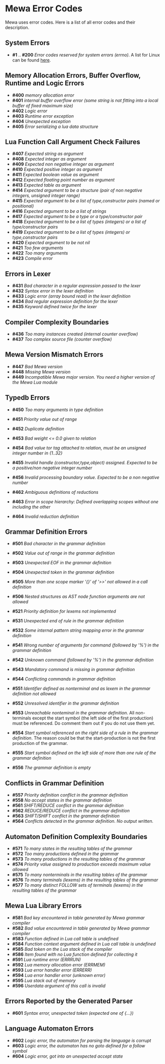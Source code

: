 # Mewa Error Codes
Mewa uses error codes. Here is a list of all error codes and their description.

## System Errors
+ **#1** .. **#200** _Error codes reserved for system errors (errno)_.
A list for Linux can be found [here](https://nuetzlich.net/errno.html).

## Memory Allocation Errors, Buffer Overflow, Runtime and Logic Errors
+ **#400**   _memory allocation error_
+ **#401**   _internal buffer overflow error (some string is not fitting into a local buffer of fixed maximum size)_
+ **#402**   _Logic error_
+ **#403**   _Runtime error exception_
+ **#404**   _Unexpected exception_
+ **#405**   _Error serializing a lua data structure_

## Lua Function Call Argument Check Failures
+ **#407**   _Expected string as argument_
+ **#408**   _Expected integer as argument_
+ **#409**   _Expected non negative integer as argument_
+ **#410**   _Expected positive integer as argument_
+ **#411**   _Expected boolean value as argument_
+ **#412**   _Expected floating point number as argument_
+ **#413**   _Expected table as argument_
+ **#414**   _Expected argument to be a structure (pair of non negative integers, unsigned integer range)_
+ **#415**   _Expected argument to be a list of type,constructor pairs (named or positional)_
+ **#416**   _Expected argument to be a list of strings_
+ **#417**   _Expected argument to be a type or a type/constructor pair_
+ **#418**   _Expected argument to be a list of types (integers) or a list of type/constructor pairs_
+ **#419**   _Expected argument to be a list of types (integers) or type,constructor pairs_
+ **#420**   _Expected argument to be not nil_
+ **#421**   _Too few arguments_
+ **#422**   _Too many arguments_
+ **#423**	_Compile error_

## Errors in Lexer
+ **#431**   _Bad character in a regular expression passed to the lexer_
+ **#432**   _Syntax error in the lexer definition_
+ **#433**   _Logic error (array bound read) in the lexer definition_
+ **#434**   _Bad regular expression definition for the lexer_
+ **#435**   _Keyword defined twice for the lexer_

## Compiler Complexity Boundaries
+ **#436**   _Too many instances created (internal counter overflow)_
+ **#437**   _Too complex source file (counter overflow)_

## Mewa Version Mismatch Errors
+ **#447**   _Bad Mewa version_
+ **#448**   _Missing Mewa version_
+ **#449**   _Incompatible Mewa major version. You need a higher version of the Mewa Lua module_

## Typedb Errors
+ **#450**   _Too many arguments in type definition_
+ **#451**   _Priority value out of range_
+ **#452**   _Duplicate definition_
+ **#453**   _Bad weight <= 0.0 given to relation_
+ **#454**   _Bad value tor tag attached to relation, must be an unsigned integer number in {1..32}_
+ **#455**   _Invalid handle (constructor,type,object) assigned. Expected to be a positive/non negative integer number_
+ **#456**   _Invalid processing boundary value. Expected to be a non negative number_

+ **#462**   _Ambiguous definitions of reductions_
+ **#463**   _Error in scope hierarchy: Defined overlapping scopes without one including the other_
+ **#464**   _Invalid reduction definition_

## Grammar Definition Errors
+ **#501**   _Bad character in the grammar definition_
+ **#502**   _Value out of range in the grammar definition_
+ **#503**   _Unexpected EOF in the grammar definition_
+ **#504**   _Unexpected token in the grammar definition_
+ **#505**   _More than one scope marker '{}' of '>>' not allowed in a call definition_
+ **#506**   _Nested structures as AST node function arguments are not allowed_
+ **#521**   _Priority definition for lexems not implemented_
+ **#531**   _Unexpected end of rule in the grammar definition_
+ **#532**   _Some internal pattern string mapping error in the grammar definition_
+ **#541**   _Wrong number of arguments for command (followed by '%') in the grammar definition_
+ **#542**   _Unknown command (followed by '%') in the grammar definition_
+ **#543**   _Mandatory command is missing in grammar definition_
+ **#544**   _Conflicting commands in grammar definition_

+ **#551**   _Identifier defined as nonterminal and as lexem in the grammar definition not allowed_
+ **#552**   _Unresolved identifier in the grammar definition_
+ **#553**   _Unreachable nonteminal in the grammar definition_. All non-terminals except the start symbol (the left side of the first production) must be referenced. Do comment them out if you do not use them yet.
+ **#554**   _Start symbol referenced on the right side of a rule in the grammar definition_. The reason could be that the start-production is not the first production of the grammar.
+ **#555**   _Start symbol defined on the left side of more than one rule of the grammar definition_
+ **#556**   _The grammar definition is empty_

## Conflicts in Grammar Definition
+ **#557**   _Priority definition conflict in the grammar definition_
+ **#558**   _No accept states in the grammar definition_
+ **#561**   _SHIFT/REDUCE conflict in the grammar definition_
+ **#562**   _REDUCE/REDUCE conflict in the grammar definition_
+ **#563**   _SHIFT/SHIFT conflict in the grammar definition_
+ **#564**   _Conflicts detected in the grammar definition. No output written._

## Automaton Definition Complexity Boundaries
+ **#571**   _To many states in the resulting tables of the grammar_
+ **#572**   _Too many productions defined in the grammar_
+ **#573**   _To many productions in the resulting tables of the grammar_
+ **#574**   _Priority value assigned to production exceeds maximum value allowed_
+ **#575**   _To many nonterminals in the resulting tables of the grammar_
+ **#576**   _To many terminals (lexems) in the resulting tables of the grammar_
+ **#577**   _To many distinct FOLLOW sets of terminals (lexems) in the resulting tables of the grammar_

## Mewa Lua Library Errors
+ **#581**   _Bad key encountered in table generated by Mewa grammar compiler_
+ **#582**   _Bad value encountered in table generated by Mewa grammar compiler_
+ **#583**   _Function defined in Lua call table is undefined_
+ **#584**   _Function context argument defined in Lua call table is undefined_
+ **#585**   _Bad token on the Lua stack of the compiler_
+ **#586**   _Item found with no Lua function defined for collecting it_
+ **#591**   _Lua runtime error (ERRRUN)_
+ **#592**   _Lua memory allocation error (ERRMEM)_
+ **#593**   _Lua error handler error (ERRERR)_
+ **#594**   _Lua error handler error (unknown error)_
+ **#595**   _Lua stack out of memory_
+ **#596**   _Userdata argument of this call is invalid_

## Errors Reported by the Generated Parser
+ **#601**   _Syntax error, unexpected token (expected one of {...})_

## Language Automaton Errors
+ **#602**   _Logic error, the automaton for parsing the language is corrupt_
+ **#603**   _Logic error, the automaton has no goto defined for a follow symbol_
+ **#604**   _Logic error, got into an unexpected accept state_

